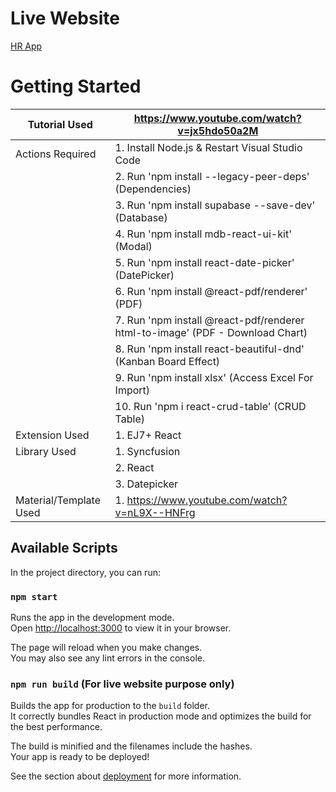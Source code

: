 # Live Website
[HR App](https://hrcyber.netlify.app/)
 
# Getting Started 
| Tutorial Used | https://www.youtube.com/watch?v=jx5hdo50a2M |
| -------- | --------------- |
| Actions Required | 1. Install Node.js & Restart Visual Studio Code |
|                  | 2. Run 'npm install --legacy-peer-deps' (Dependencies) |
|                  | 3. Run 'npm install supabase --save-dev' (Database) |
|                  | 4. Run 'npm install mdb-react-ui-kit' (Modal) |
|                  | 5. Run 'npm install react-date-picker' (DatePicker) |
|                  | 6. Run 'npm install @react-pdf/renderer' (PDF) |
|                  | 7. Run 'npm install @react-pdf/renderer html-to-image' (PDF - Download Chart) |
|                  | 8. Run 'npm install react-beautiful-dnd' (Kanban Board Effect) |
|                  | 9. Run 'npm install xlsx' (Access Excel For Import) |
|                  | 10. Run 'npm i react-crud-table' (CRUD Table) |
| Extension Used | 1. EJ7+ React |
| Library Used | 1. Syncfusion |
|  | 2. React |
|  | 3. Datepicker |
| Material/Template Used | 1. https://www.youtube.com/watch?v=nL9X--HNFrg |

## Available Scripts
In the project directory, you can run:
### `npm start`

Runs the app in the development mode.\
Open [http://localhost:3000](http://localhost:3000) to view it in your browser.

The page will reload when you make changes.\
You may also see any lint errors in the console.

### `npm run build` (For live website purpose only)

Builds the app for production to the `build` folder.\
It correctly bundles React in production mode and optimizes the build for the best performance.

The build is minified and the filenames include the hashes.\
Your app is ready to be deployed!

See the section about [deployment](https://facebook.github.io/create-react-app/docs/deployment) for more information.
